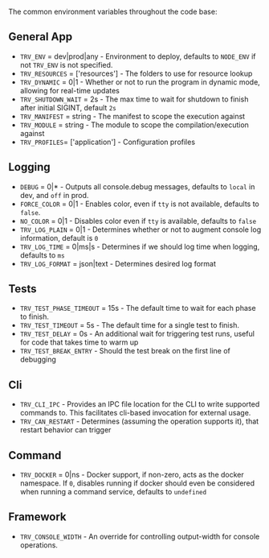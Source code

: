 The common environment variables throughout the code base:

## General App
* `TRV_ENV` = dev|prod|any        - Environment to deploy, defaults to `NODE_ENV` if not `TRV_ENV` is not specified.
* `TRV_RESOURCES` = ['resources'] - The folders to use for resource lookup
* `TRV_DYNAMIC` = 0|1             - Whether or not to run the program in dynamic mode, allowing for real-time updates
* `TRV_SHUTDOWN_WAIT` = 2s        - The max time to wait for shutdown to finish after initial SIGINT, default `2s`
* `TRV_MANIFEST` = string         - The manifest to scope the execution against
* `TRV_MODULE` = string           - The module to scope the compilation/execution against
* `TRV_PROFILES`= ['application'] - Configuration profiles

## Logging 
* `DEBUG` = 0|*                   - Outputs all console.debug messages, defaults to `local` in dev, and `off` in prod. 
* `FORCE_COLOR` = 0|1             - Enables color, even if `tty` is not available, defaults to `false`.
* `NO_COLOR` = 0|1                - Disables color even if `tty` is available, defaults to `false`
* `TRV_LOG_PLAIN` = 0|1           - Determines whether or not to augment console log information, default is `0`
* `TRV_LOG_TIME` = 0|ms|s         - Determines if we should log time when logging, defaults to `ms` 
* `TRV_LOG_FORMAT` = json|text    - Determines desired log format

## Tests
* `TRV_TEST_PHASE_TIMEOUT` = 15s  - The default time to wait for each phase to finish.
* `TRV_TEST_TIMEOUT` = 5s         - The default time for a single test to finish.
* `TRV_TEST_DELAY` = 0s           - An additional wait for triggering test runs, useful for code that takes time to warm up
* `TRV_TEST_BREAK_ENTRY`          - Should the test break on the first line of debugging

## Cli
* `TRV_CLI_IPC`                   - Provides an IPC file location for the CLI to write supported commands to.  This facilitates cli-based invocation for external usage.
* `TRV_CAN_RESTART`               - Determines (assuming the operation supports it), that restart behavior can trigger

## Command
* `TRV_DOCKER` = 0|ns             - Docker support, if non-zero, acts as the docker namespace.  If `0`, disables running if docker should even be considered when running a command service, defaults to `undefined`

## Framework
* `TRV_CONSOLE_WIDTH`             - An override for controlling output-width for console operations.